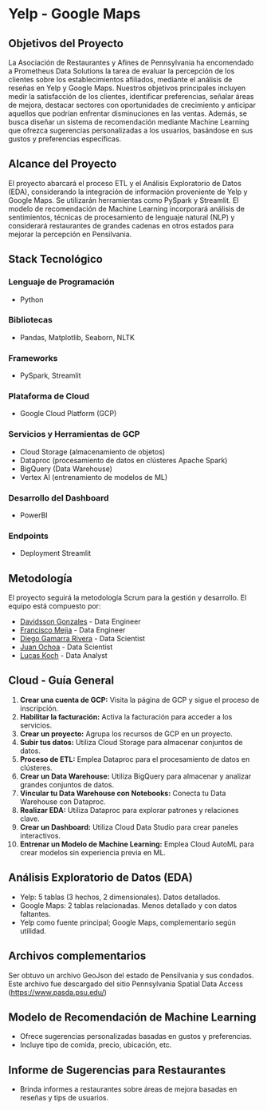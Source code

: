 # Yelp - Google Maps

## Objetivos del Proyecto
La Asociación de Restaurantes y Afines de Pennsylvania ha encomendado a Prometheus Data Solutions la tarea de evaluar la percepción de los clientes sobre los establecimientos afiliados, mediante el análisis de reseñas en Yelp y Google Maps. Nuestros objetivos principales incluyen medir la satisfacción de los clientes, identificar preferencias, señalar áreas de mejora, destacar sectores con oportunidades de crecimiento y anticipar aquellos que podrían enfrentar disminuciones en las ventas. Además, se busca diseñar un sistema de recomendación mediante Machine Learning que ofrezca sugerencias personalizadas a los usuarios, basándose en sus gustos y preferencias específicas.

## Alcance del Proyecto
El proyecto abarcará el proceso ETL y el Análisis Exploratorio de Datos (EDA), considerando la integración de información proveniente de Yelp y Google Maps. Se utilizarán herramientas como PySpark y Streamlit. El modelo de recomendación de Machine Learning incorporará análisis de sentimientos, técnicas de procesamiento de lenguaje natural (NLP) y considerará restaurantes de grandes cadenas en otros estados para mejorar la percepción en Pensilvania.

## Stack Tecnológico
### Lenguaje de Programación
- Python

### Bibliotecas
- Pandas, Matplotlib, Seaborn, NLTK

### Frameworks
- PySpark, Streamlit

### Plataforma de Cloud
- Google Cloud Platform (GCP)

### Servicios y Herramientas de GCP
- Cloud Storage (almacenamiento de objetos)
- Dataproc (procesamiento de datos en clústeres Apache Spark)
- BigQuery (Data Warehouse)
- Vertex AI (entrenamiento de modelos de ML)

### Desarrollo del Dashboard
- PowerBI

### Endpoints
- Deployment Streamlit

## Metodología
El proyecto seguirá la metodología Scrum para la gestión y desarrollo. El equipo está compuesto por:

- [Davidsson Gonzales](https://www.linkedin.com/in/davidsson-gonzalez-usma-6a7486295/) - Data Engineer
- [Francisco Mejia](https://github.com/pachomejia26) - Data Engineer
- [Diego Gamarra Rivera](https://www.linkedin.com/in/diegogamarrarivera/) - Data Scientist
- [Juan Ochoa](https://www.linkedin.com/in/juan-gabriel-ochoa-g/) - Data Scientist
- [Lucas Koch](https://www.linkedin.com/in/lucas-gkoch/) - Data Analyst

## Cloud - Guía General
1. **Crear una cuenta de GCP:** Visita la página de GCP y sigue el proceso de inscripción.
2. **Habilitar la facturación:** Activa la facturación para acceder a los servicios.
3. **Crear un proyecto:** Agrupa los recursos de GCP en un proyecto.
4. **Subir tus datos:** Utiliza Cloud Storage para almacenar conjuntos de datos.
5. **Proceso de ETL:** Emplea Dataproc para el procesamiento de datos en clústeres.
6. **Crear un Data Warehouse:** Utiliza BigQuery para almacenar y analizar grandes conjuntos de datos.
7. **Vincular tu Data Warehouse con Notebooks:** Conecta tu Data Warehouse con Dataproc.
8. **Realizar EDA:** Utiliza Dataproc para explorar patrones y relaciones clave.
9. **Crear un Dashboard:** Utiliza Cloud Data Studio para crear paneles interactivos.
10. **Entrenar un Modelo de Machine Learning:** Emplea Cloud AutoML para crear modelos sin experiencia previa en ML.


## Análisis Exploratorio de Datos (EDA)
- Yelp: 5 tablas (3 hechos, 2 dimensionales). Datos detallados.
- Google Maps: 2 tablas relacionadas. Menos detallado y con datos faltantes.
- Yelp como fuente principal; Google Maps, complementario según utilidad.

## Archivos complementarios
Ser obtuvo un archivo GeoJson del estado de Pensilvania y sus condados. Este archivo fue descargado del sitio Pennsylvania Spatial Data Access (https://www.pasda.psu.edu/)

## Modelo de Recomendación de Machine Learning
- Ofrece sugerencias personalizadas basadas en gustos y preferencias.
- Incluye tipo de comida, precio, ubicación, etc.

## Informe de Sugerencias para Restaurantes
- Brinda informes a restaurantes sobre áreas de mejora basadas en reseñas y tips de usuarios.
